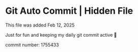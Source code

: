 # Git Auto Commit | Hidden File

This file was added Feb 12, 2025

Just for fun and keeping my daily git commit active 🤪

commit number: 1755433
